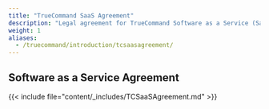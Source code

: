 ```yaml
---
title: "TrueCommand SaaS Agreement"
description: "Legal agreement for TrueCommand Software as a Service (SaaS)."
weight: 1
aliases:
  - /truecommand/introduction/tcsaasagreement/
---
```


## Software as a Service Agreement

{{< include file="content/_includes/TCSaaSAgreement.md" >}}

